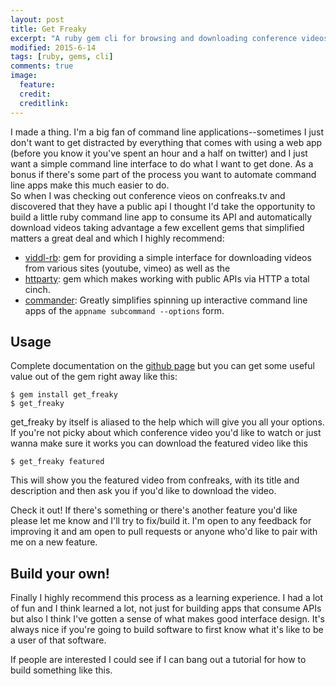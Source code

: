```yaml
---
layout: post
title: Get Freaky
excerpt: "A ruby gem cli for browsing and downloading conference videos from confreaks.tv"
modified: 2015-6-14
tags: [ruby, gems, cli]
comments: true
image:
  feature:
  credit:
  creditlink:
---
```


I made a thing. I'm a big fan of command line applications--sometimes I just don't want to get distracted by everything that comes with using a web app (before you know it you've spent an hour and a half on twitter) and I just want a simple command line interface to do what I want to get done. As a bonus if there's some part of the process you want to automate command line apps make this much easier to do.<br>
So when I was checking out conference vieos on confreaks.tv and discovered that they have a public api I thought I'd take the opportunity to build a little ruby command line app to consume its API and automatically download videos taking advantage a few excellent gems that simplified matters a great deal and which I highly recommend:

- [viddl-rb](https://github.com/rb2k/viddl-rb): gem for providing a simple interface for downloading videos from various sites (youtube, vimeo) as well as the
- [httparty](http://johnnunemaker.com/httparty/): gem which makes working with public APIs via HTTP a total cinch.
- [commander](https://github.com/tj/commander): Greatly simplifies spinning up interactive command line apps of the ```appname subcommand --options``` form.

## Usage
Complete documentation on the [github page](https://github.com/smcabrera/get_freaky) but you can get some useful value out of the gem right away like this:

```
$ gem install get_freaky
$ get_freaky
```

get_freaky by itself is aliased to the help which will give you all your options. If you're not picky about which conference video you'd like to watch or just wanna make sure it works you can download the featured video like this

```
$ get_freaky featured
```
This will show you the featured video from confreaks, with its title and description and then ask you if you'd like to download the video.

Check it out! If there's something or there's another feature you'd like please let me know and I'll try to fix/build it. I'm open to any feedback for improving it and am open to pull requests or anyone who'd like to pair with me on a new feature.

## Build your own!
Finally I highly recommend this process as a learning experience. I had a lot of fun and I think learned a lot, not just for building apps that consume APIs but also I think I've gotten a sense of what makes good interface design. It's always nice if you're going to build software to first know what it's like to be a user of that software.

If people are interested I could see if I can bang out a tutorial for how to build something like this.
